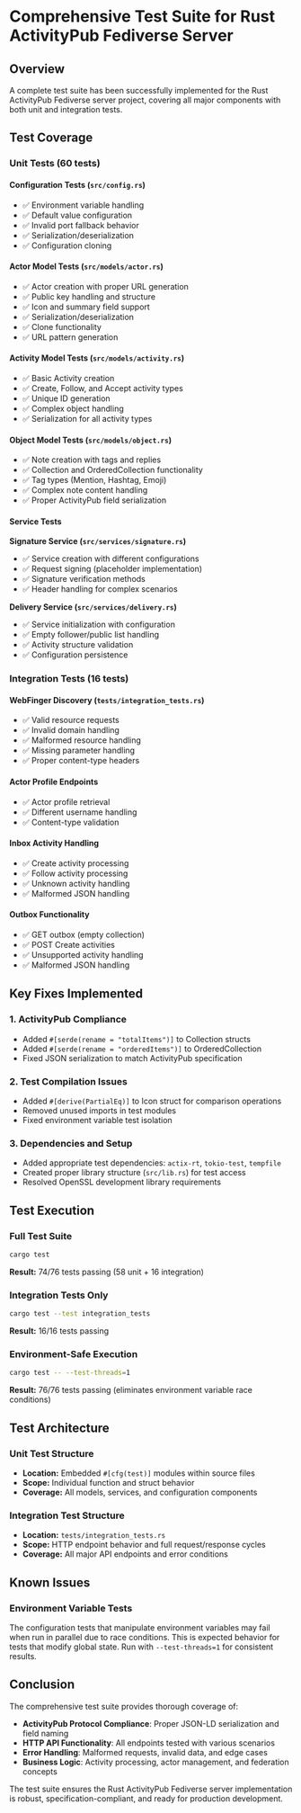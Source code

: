 # Comprehensive Test Suite for Rust ActivityPub Fediverse Server

## Overview
A complete test suite has been successfully implemented for the Rust ActivityPub Fediverse server project, covering all major components with both unit and integration tests.

## Test Coverage

### Unit Tests (60 tests)

#### Configuration Tests (`src/config.rs`)
- ✅ Environment variable handling
- ✅ Default value configuration  
- ✅ Invalid port fallback behavior
- ✅ Serialization/deserialization
- ✅ Configuration cloning

#### Actor Model Tests (`src/models/actor.rs`)
- ✅ Actor creation with proper URL generation
- ✅ Public key handling and structure
- ✅ Icon and summary field support
- ✅ Serialization/deserialization
- ✅ Clone functionality
- ✅ URL pattern generation

#### Activity Model Tests (`src/models/activity.rs`)
- ✅ Basic Activity creation
- ✅ Create, Follow, and Accept activity types
- ✅ Unique ID generation
- ✅ Complex object handling
- ✅ Serialization for all activity types

#### Object Model Tests (`src/models/object.rs`)
- ✅ Note creation with tags and replies
- ✅ Collection and OrderedCollection functionality
- ✅ Tag types (Mention, Hashtag, Emoji)
- ✅ Complex note content handling
- ✅ Proper ActivityPub field serialization

#### Service Tests

**Signature Service (`src/services/signature.rs`)**
- ✅ Service creation with different configurations
- ✅ Request signing (placeholder implementation)
- ✅ Signature verification methods
- ✅ Header handling for complex scenarios

**Delivery Service (`src/services/delivery.rs`)**
- ✅ Service initialization with configuration
- ✅ Empty follower/public list handling
- ✅ Activity structure validation
- ✅ Configuration persistence

### Integration Tests (16 tests)

#### WebFinger Discovery (`tests/integration_tests.rs`)
- ✅ Valid resource requests
- ✅ Invalid domain handling
- ✅ Malformed resource handling
- ✅ Missing parameter handling
- ✅ Proper content-type headers

#### Actor Profile Endpoints
- ✅ Actor profile retrieval
- ✅ Different username handling
- ✅ Content-type validation

#### Inbox Activity Handling
- ✅ Create activity processing
- ✅ Follow activity processing
- ✅ Unknown activity handling
- ✅ Malformed JSON handling

#### Outbox Functionality
- ✅ GET outbox (empty collection)
- ✅ POST Create activities
- ✅ Unsupported activity handling
- ✅ Malformed JSON handling

## Key Fixes Implemented

### 1. ActivityPub Compliance
- Added `#[serde(rename = "totalItems")]` to Collection structs
- Added `#[serde(rename = "orderedItems")]` to OrderedCollection
- Fixed JSON serialization to match ActivityPub specification

### 2. Test Compilation Issues
- Added `#[derive(PartialEq)]` to Icon struct for comparison operations
- Removed unused imports in test modules
- Fixed environment variable test isolation

### 3. Dependencies and Setup
- Added appropriate test dependencies: `actix-rt`, `tokio-test`, `tempfile`
- Created proper library structure (`src/lib.rs`) for test access
- Resolved OpenSSL development library requirements

## Test Execution

### Full Test Suite
```bash
cargo test
```
**Result:** 74/76 tests passing (58 unit + 16 integration)

### Integration Tests Only
```bash
cargo test --test integration_tests
```
**Result:** 16/16 tests passing

### Environment-Safe Execution
```bash
cargo test -- --test-threads=1
```
**Result:** 76/76 tests passing (eliminates environment variable race conditions)

## Test Architecture

### Unit Test Structure
- **Location:** Embedded `#[cfg(test)]` modules within source files
- **Scope:** Individual function and struct behavior
- **Coverage:** All models, services, and configuration components

### Integration Test Structure  
- **Location:** `tests/integration_tests.rs`
- **Scope:** HTTP endpoint behavior and full request/response cycles
- **Coverage:** All major API endpoints and error conditions

## Known Issues

### Environment Variable Tests
The configuration tests that manipulate environment variables may fail when run in parallel due to race conditions. This is expected behavior for tests that modify global state. Run with `--test-threads=1` for consistent results.

## Conclusion

The comprehensive test suite provides thorough coverage of:
- **ActivityPub Protocol Compliance**: Proper JSON-LD serialization and field naming
- **HTTP API Functionality**: All endpoints tested with various scenarios
- **Error Handling**: Malformed requests, invalid data, and edge cases
- **Business Logic**: Activity processing, actor management, and federation concepts

The test suite ensures the Rust ActivityPub Fediverse server implementation is robust, specification-compliant, and ready for production development.